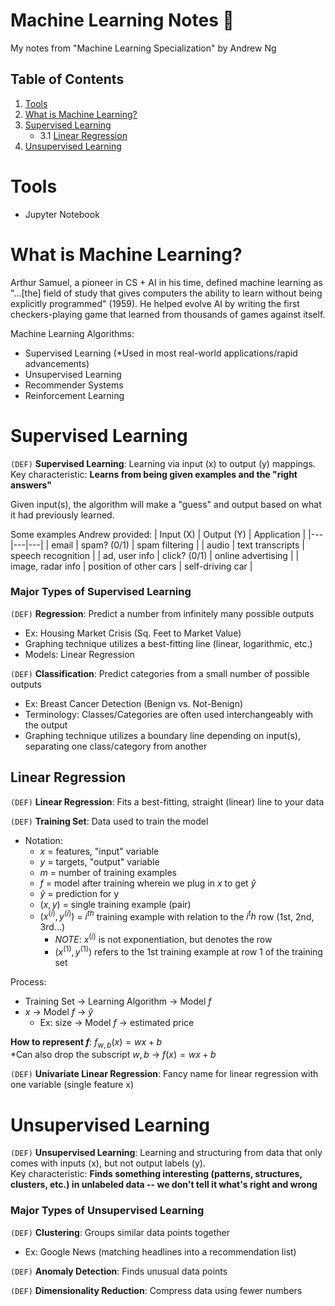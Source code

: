# Machine Learning Notes 📝
My notes from "Machine Learning Specialization" by Andrew Ng

## Table of Contents
1. [Tools](#tools)
2. [What is Machine Learning?](#what-is-machine-learning)
3. [Supervised Learning](#supervised-learning)
    * 3.1 [Linear Regression](#linear-regression)
5. [Unsupervised Learning](#unsupervised-learning)

# Tools
- Jupyter Notebook


# What is Machine Learning?
Arthur Samuel, a pioneer in CS + AI in his time, defined machine learning as "...[the] field of study that gives computers the ability to learn without being explicitly programmed" (1959). He helped evolve AI by writing the first checkers-playing game that learned from thousands of games against itself.

Machine Learning Algorithms:
- Supervised Learning (*Used in most real-world applications/rapid advancements)
- Unsupervised Learning
- Recommender Systems
- Reinforcement Learning


# Supervised Learning
`(DEF)` **Supervised Learning**: Learning via input (x) to output (y) mappings.\
Key characteristic: **Learns from being given examples and the "right answers"**

Given input(s), the algorithm will make a "guess" and output based on what it had previously learned.

Some examples Andrew provided:
| Input (X) | Output (Y)  | Application  |
|---|---|---|
|  email | spam? (0/1)  | spam filtering  |
| audio  |  text transcripts |  speech recognition |
|  ad, user info | click? (0/1)  |  online advertising |
| image, radar info | position of other cars | self-driving car |

### Major Types of Supervised Learning
`(DEF)` **Regression**: Predict a number from infinitely many possible outputs
- Ex: Housing Market Crisis (Sq. Feet to Market Value)
- Graphing technique utilizes a best-fitting line (linear, logarithmic, etc.)
- Models: Linear Regression
  
`(DEF)` **Classification**: Predict categories from a small number of possible outputs
- Ex: Breast Cancer Detection (Benign vs. Not-Benign)
- Terminology: Classes/Categories are often used interchangeably with the output
- Graphing technique utilizes a boundary line depending on input(s), separating one class/category from another


## Linear Regression
`(DEF)` **Linear Regression**: Fits a best-fitting, straight (linear) line to your data

`(DEF)` **Training Set**: Data used to train the model
- Notation:
    - $x$ = features, "input" variable
    - $y$ = targets, "output" variable
    - $m$ = number of training examples
    - $f$ = model after training wherein we plug in $x$ to get $\hat{y}$
    - $\hat{y}$ = prediction for y
    - $(x, y)$ = single training example (pair)
    - $(x^{(i)}, y^{(i)})$ = $i^{th}$ training example with relation to the $i^th$ row (1st, 2nd, 3rd...)
      - *NOTE*: $x^{(i)}$ is not exponentiation, but denotes the row
      - $(x^{(1)}, y^{(1)})$ refers to the 1st training example at row 1 of the training set
     
Process:
- Training Set &#8594; Learning Algorithm &#8594; Model $f$
- $x$ &#8594; Model $f$ &#8594; $\hat{y}$
    - Ex: size &#8594; Model $f$ &#8594; estimated price

**How to represent $f$**: $f_{w,b}(x)=wx+b$\
*Can also drop the subscript $w,b$ &#8594; $f(x)=wx+b$

`(DEF)` **Univariate Linear Regression**: Fancy name for linear regression with one variable (single feature x)






# Unsupervised Learning
`(DEF)` **Unsupervised Learning**: Learning and structuring from data that only comes with inputs (x), but not output labels (y).\
Key characteristic: **Finds something interesting (patterns, structures, clusters, etc.) in unlabeled data -- we don't tell it what's right and wrong**

### Major Types of Unsupervised Learning
`(DEF)` **Clustering**: Groups similar data points together
- Ex: Google News (matching headlines into a recommendation list)

`(DEF)` **Anomaly Detection**: Finds unusual data points

`(DEF)` **Dimensionality Reduction**: Compress data using fewer numbers



